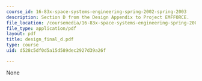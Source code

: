 ```yaml
---
course_id: 16-83x-space-systems-engineering-spring-2002-spring-2003
description: Section D from the Design Appendix to Project EMFFORCE.
file_location: /coursemedia/16-83x-space-systems-engineering-spring-2002-spring-2003/d528c5df0d5a15d589dec2927d39a26f_design_final_d.pdf
file_type: application/pdf
layout: pdf
title: design_final_d.pdf
type: course
uid: d528c5df0d5a15d589dec2927d39a26f

---
```

None